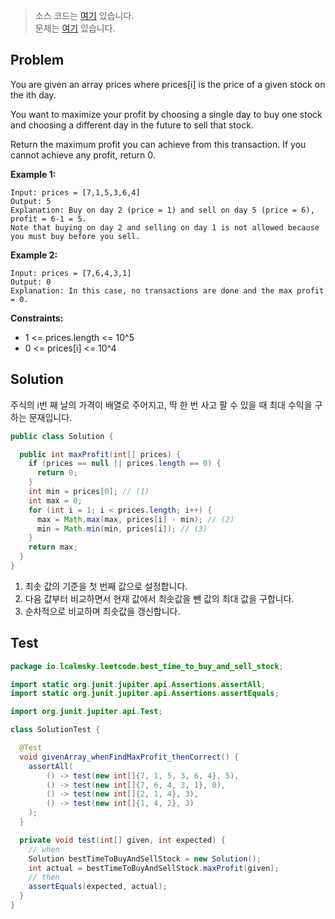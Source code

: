 > 소스 코드는 [여기](https://github.com/lcalmsky/leetcode/blob/master/src/main/java/io/lcalmsky/leetcode/best_time_to_buy_and_sell_stock/Solution.java) 있습니다.  
> 문제는 [여기](https://leetcode.com/problems/best-time-to-buy-and-sell-stock/) 있습니다.

## Problem

You are given an array prices where prices[i] is the price of a given stock on the ith day.

You want to maximize your profit by choosing a single day to buy one stock and choosing a different day in the future to sell that stock.

Return the maximum profit you can achieve from this transaction. If you cannot achieve any profit, return 0.

**Example 1:**
```text
Input: prices = [7,1,5,3,6,4]
Output: 5
Explanation: Buy on day 2 (price = 1) and sell on day 5 (price = 6), profit = 6-1 = 5.
Note that buying on day 2 and selling on day 1 is not allowed because you must buy before you sell.
```
**Example 2:**
```text
Input: prices = [7,6,4,3,1]
Output: 0
Explanation: In this case, no transactions are done and the max profit = 0.
```

**Constraints:**

* 1 <= prices.length <= 10^5
* 0 <= prices[i] <= 10^4

## Solution

주식의 i번 째 날의 가격이 배열로 주어지고, 딱 한 번 사고 팔 수 있을 때 최대 수익을 구하는 문재입니다.

```java
public class Solution {

  public int maxProfit(int[] prices) {
    if (prices == null || prices.length == 0) {
      return 0;
    }
    int min = prices[0]; // (1) 
    int max = 0;
    for (int i = 1; i < prices.length; i++) {
      max = Math.max(max, prices[i] - min); // (2)
      min = Math.min(min, prices[i]); // (3)
    }
    return max;
  }
}
```

1. 최솟 값의 기준을 첫 번째 값으로 설정합니다.
2. 다음 값부터 비교하면서 현재 값에서 최솟값을 뺀 값의 최대 값을 구합니다.
3. 순차적으로 비교하며 최솟값을 갱신합니다.

## Test

```java
package io.lcalmsky.leetcode.best_time_to_buy_and_sell_stock;

import static org.junit.jupiter.api.Assertions.assertAll;
import static org.junit.jupiter.api.Assertions.assertEquals;

import org.junit.jupiter.api.Test;

class SolutionTest {

  @Test
  void givenArray_whenFindMaxProfit_thenCorrect() {
    assertAll(
        () -> test(new int[]{7, 1, 5, 3, 6, 4}, 5),
        () -> test(new int[]{7, 6, 4, 3, 1}, 0),
        () -> test(new int[]{2, 1, 4}, 3),
        () -> test(new int[]{1, 4, 2}, 3)
    );
  }

  private void test(int[] given, int expected) {
    // when
    Solution bestTimeToBuyAndSellStock = new Solution();
    int actual = bestTimeToBuyAndSellStock.maxProfit(given);
    // then
    assertEquals(expected, actual);
  }
}
```